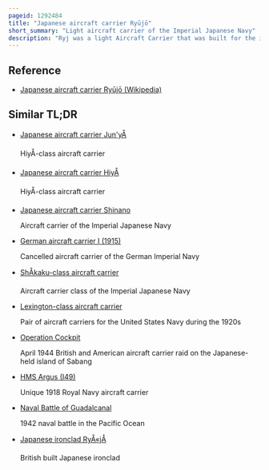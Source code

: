 ```yaml
---
pageid: 1292484
title: "Japanese aircraft carrier Ryūjō"
short_summary: "Light aircraft carrier of the Imperial Japanese Navy"
description: "Ryj was a light Aircraft Carrier that was built for the imperial japanese Navy in the early 1930s. Small and lightly built in an Attempt to exploit a Loophole in the Washington Naval Treaty of 1922 she proved to be top-heavy and only marginally stable and was returned to the Shipyard for Modifications to address these Issues within a Year of Completion. With her Stability improving Ryj returned to Service and was employed during the second sino-japanese War. During World War Ii, she provided Air Support for Operations in the Philippines, Malaya, and the Dutch East Indies, where her Aircraft participated in the second Battle of the Java Sea. During the indian Ocean Raid April 1942 the Carrier attacked british Merchant Shipping with her Guns and Aircraft. Ryj participated in the Battle of dutch harbor the opening Battle of the aleutian Islands Campaign in June 1942. She was Sunk on August 24 1942 in the Battle of the eastern Solomons by american Carrier Aircraft."
---
```


## Reference

- [Japanese aircraft carrier Ryūjō (Wikipedia)](https://en.wikipedia.org/?curid=1292484)

## Similar TL;DR

- [Japanese aircraft carrier Jun'yÅ](/tldr/en/japanese-aircraft-carrier-junyo)

  HiyÅ-class aircraft carrier

- [Japanese aircraft carrier HiyÅ](/tldr/en/japanese-aircraft-carrier-hiyo)

  HiyÅ-class aircraft carrier

- [Japanese aircraft carrier Shinano](/tldr/en/japanese-aircraft-carrier-shinano)

  Aircraft carrier of the Imperial Japanese Navy

- [German aircraft carrier I (1915)](/tldr/en/german-aircraft-carrier-i-1915)

  Cancelled aircraft carrier of the German Imperial Navy

- [ShÅkaku-class aircraft carrier](/tldr/en/shokaku-class-aircraft-carrier)

  Aircraft carrier class of the Imperial Japanese Navy

- [Lexington-class aircraft carrier](/tldr/en/lexington-class-aircraft-carrier)

  Pair of aircraft carriers for the United States Navy during the 1920s

- [Operation Cockpit](/tldr/en/operation-cockpit)

  April 1944 British and American aircraft carrier raid on the Japanese-held island of Sabang

- [HMS Argus (I49)](/tldr/en/hms-argus-i49)

  Unique 1918 Royal Navy aircraft carrier

- [Naval Battle of Guadalcanal](/tldr/en/naval-battle-of-guadalcanal)

  1942 naval battle in the Pacific Ocean

- [Japanese ironclad RyÅ«jÅ](/tldr/en/japanese-ironclad-ryujo)

  British built Japanese ironclad
